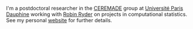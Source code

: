 
I'm a postdoctoral researcher in the [CEREMADE](https://www.ceremade.dauphine.fr) group at [Université Paris Dauphine](https://www.dauphine.psl.eu) working with [Robin Ryder](https://sites.google.com/site/robryd/) on projects in computational statistics. See my personal [website](https://lukejkelly.github.io) for further details.
